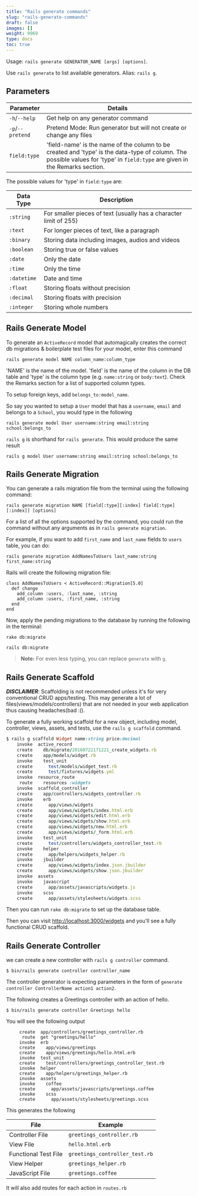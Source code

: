 ```yaml
---
title: "Rails generate commands"
slug: "rails-generate-commands"
draft: false
images: []
weight: 9969
type: docs
toc: true
---
```


Usage: `rails generate GENERATOR_NAME [args] [options]`.

Use `rails generate` to list available generators. Alias: `rails g`.


## Parameters
|Parameter|Details|
|---------|-------|
|`-h`/`--help`|Get help on any generator command|
|`-p`/`--pretend`|Pretend Mode: Run generator but will not create or change any files|
|`field:type`|'field-name' is the name of the column to be created and 'type' is the data-type of column. The possible values for 'type' in `field:type` are given in the Remarks section.|



The possible values for 'type' in `field:type` are:

| Data Type | Description |
| ------ | ------ |
| `:string`   | For smaller pieces of text (usually has a character limit of 255)   |
| `:text`   | For longer pieces of text, like a paragraph   |
| `:binary`   | Storing data including images, audios and videos |
| `:boolean`   | Storing true or false values   |
| `:date`   | Only the date   |
| `:time`   | Only the time   |
| `:datetime`   | Date and time   |
| `:float`   | Storing floats without precision   |
| `:decimal`   | Storing floats with precision   |
| `:integer`   | Storing whole numbers   |

## Rails Generate Model
To generate an `ActiveRecord` model that automagically creates the correct db migrations & boilerplate test files for your model, enter this command

    rails generate model NAME column_name:column_type

'NAME' is the name of the model. 'field' is the name of the column in the DB table and 'type' is the column type (e.g. `name:string` or `body:text`). Check the Remarks section for a list of supported column types.

To setup foreign keys, add `belongs_to:model_name`.

So say you wanted to setup a `User` model that has a `username`, `email` and belongs to a `School`, you would type in the following

    rails generate model User username:string email:string school:belongs_to

`rails g` is shorthand for `rails generate`. This would produce the same result

    rails g model User username:string email:string school:belongs_to

## Rails Generate Migration
You can generate a rails migration file from the terminal using the following command:

    rails generate migration NAME [field[:type][:index] field[:type][:index]] [options]

For a list of all the options supported by the command, you could run the command without any arguments as in `rails generate migration`.

For example, if you want to add `first_name` and `last_name` fields to `users` table, you can do:

    rails generate migration AddNamesToUsers last_name:string first_name:string

Rails will create the following migration file:

    class AddNamesToUsers < ActiveRecord::Migration[5.0]
      def change
        add_column :users, :last_name, :string
        add_column :users, :first_name, :string
      end
    end

Now, apply the pending migrations to the database by running the following in the terminal:

<!-- if version [lt 5.0] -->
    rake db:migrate
<!-- end version if -->
<!-- if version [gte 5.0] -->
    rails db:migrate
<!-- end version if -->

> **Note:** For even less typing, you can replace `generate` with `g`.

## Rails Generate Scaffold
***DISCLAIMER***: Scaffolding is not recommended unless it's for very conventional CRUD apps/testing. This may generate a lot of files(views/models/controllers) that are not needed in your web application thus causing headaches(bad :().

To generate a fully working scaffold for a new object, including model, controller, views, assets, and tests, use the `rails g scaffold` command.


```ruby
$ rails g scaffold Widget name:string price:decimal
    invoke  active_record
    create    db/migrate/20160722171221_create_widgets.rb
    create    app/models/widget.rb
    invoke    test_unit
    create      test/models/widget_test.rb
    create      test/fixtures/widgets.yml
    invoke  resource_route
     route    resources :widgets
    invoke  scaffold_controller
    create    app/controllers/widgets_controller.rb
    invoke    erb
    create      app/views/widgets
    create      app/views/widgets/index.html.erb
    create      app/views/widgets/edit.html.erb
    create      app/views/widgets/show.html.erb
    create      app/views/widgets/new.html.erb
    create      app/views/widgets/_form.html.erb
    invoke    test_unit
    create      test/controllers/widgets_controller_test.rb
    invoke    helper
    create      app/helpers/widgets_helper.rb
    invoke    jbuilder
    create      app/views/widgets/index.json.jbuilder
    create      app/views/widgets/show.json.jbuilder
    invoke  assets
    invoke    javascript
    create      app/assets/javascripts/widgets.js
    invoke    scss
    create      app/assets/stylesheets/widgets.scss
```

Then you can run `rake db:migrate` to set up the database table.

Then you can visit <http://localhost:3000/widgets> and you'll see a fully functional CRUD scaffold.

## Rails Generate Controller
we can create a new controller with `rails g controller` command.

    $ bin/rails generate controller controller_name

The controller generator is expecting parameters in the form of `generate controller ControllerName action1 action2`. 

The following creates a Greetings controller with an action of hello.

    $ bin/rails generate controller Greetings hello

You will see the following output

         create  app/controllers/greetings_controller.rb
          route  get "greetings/hello"
         invoke  erb
         create    app/views/greetings
         create    app/views/greetings/hello.html.erb
         invoke  test_unit
         create    test/controllers/greetings_controller_test.rb
         invoke  helper
         create    app/helpers/greetings_helper.rb
         invoke  assets
         invoke    coffee
         create      app/assets/javascripts/greetings.coffee
         invoke    scss
         create      app/assets/stylesheets/greetings.scss

This generates the following

| File | Example |
| ------ | ------ |
| Controller File   | `greetings_controller.rb`   |
| View File   | `hello.html.erb`   |
| Functional Test File   | `greetings_controller_test.rb`   |
| View Helper   | `greetings_helper.rb`   |
| JavaScript File   | `greetings.coffee`   |

It will also add routes for each action in `routes.rb`

